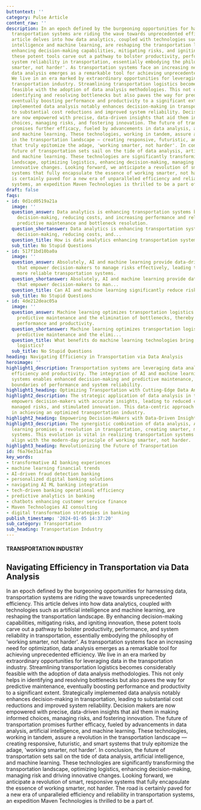 ```yaml
---
buttontext: ''
category: Pulse Article
content_raw: ''
description: In an epoch defined by the burgeoning opportunities for harnessing data,
  transportation systems are riding the wave towards unprecedented efficiency. This
  article delves into how data analytics, coupled with technologies such as artificial
  intelligence and machine learning, are reshaping the transportation landscape. By
  enhancing decision-making capabilities, mitigating risks, and igniting innovation,
  these potent tools carve out a pathway to bolster productivity, performance, and
  system reliability in transportation, essentially embodying the philosophy of 'working
  smarter, not harder'. As transportation systems face an increasing need for optimization,
  data analysis emerges as a remarkable tool for achieving unprecedented efficiency.
  We live in an era marked by extraordinary opportunities for leveraging data in the
  transportation industry. Streamlining transportation logistics becomes considerably
  feasible with the adoption of data analysis methodologies. This not only helps in
  identifying and resolving bottlenecks but also paves the way for predictive maintenance,
  eventually boosting performance and productivity to a significant extent. Strategically
  implemented data analysis notably enhances decision-making in transportation, leading
  to substantial cost reductions and improved system reliability. Decision makers
  are now empowered with precise, data-driven insights that aid them in making informed
  choices, managing risks, and fostering innovation. The future of transportation
  promises further efficacy, fueled by advancements in data analysis, artificial intelligence,
  and machine learning. These technologies, working in tandem, assure a revolution
  in the transportation landscape — creating responsive, futuristic, and smart systems
  that truly epitomize the adage, 'working smarter, not harder'. In conclusion, the
  future of transportation sets sail on the tide of data analysis, artificial intelligence,
  and machine learning. These technologies are significantly transforming the transportation
  landscape, optimizing logistics, enhancing decision-making, managing risk and driving
  innovative changes. Looking forward, we anticipate a revolution of smart, responsive
  systems that fully encapsulate the essence of working smarter, not harder. The road
  is certainly paved for a new era of unparalleled efficiency and reliability in transportation
  systems, an expedition Maven Technologies is thrilled to be a part of.
draft: false
faqs:
- id: 0d1cd0519a21a
  image: ''
  question_answer: Data analytics is enhancing transportation systems by improving
    decision-making, reducing costs, and increasing performance and reliability through
    predictive maintenance and bottleneck resolution.
  question_shortanswer: Data analytics is enhancing transportation systems by improving
    decision-making, reducing costs, and...
  question_title: How is data analytics enhancing transportation systems?
  sub_title: No Stupid Questions
- id: 517f1bd10ba0a
  image: ''
  question_answer: Absolutely, AI and machine learning provide data-driven insights
    that empower decision-makers to manage risks effectively, leading to safer and
    more reliable transportation systems.
  question_shortanswer: Absolutely, AI and machine learning provide data-driven insights
    that empower decision-makers to man...
  question_title: Can AI and machine learning significantly reduce risks in transportation?
  sub_title: No Stupid Questions
- id: 4de212deac05a
  image: ''
  question_answer: Machine learning optimizes transportation logistics by enabling
    predictive maintenance and the elimination of bottlenecks, thereby boosting both
    performance and productivity.
  question_shortanswer: Machine learning optimizes transportation logistics by enabling
    predictive maintenance and the elimi...
  question_title: What benefits do machine learning technologies bring to transportation
    logistics?
  sub_title: No Stupid Questions
heading: Navigating Efficiency in Transportation via Data Analysis
heroimage: ''
highlight1_description: Transportation systems are leveraging data analytics to increase
  efficiency and productivity. The integration of AI and machine learning into these
  systems enables enhanced decision-making and predictive maintenance, pushing the
  boundaries of performance and system reliability.
highlight1_heading: Optimizing Transportation with Cutting-Edge Data Analytics
highlight2_description: The strategic application of data analysis in transportation
  empowers decision-makers with accurate insights, leading to reduced costs, effectively
  managed risks, and stimulated innovation. This data-centric approach is critical
  in achieving an optimized transportation industry.
highlight2_heading: Empowering Decision-Makers with Data-Driven Insights
highlight3_description: The synergistic combination of data analysis, AI, and machine
  learning promises a revolution in transportation, creating smarter, more responsive
  systems. This evolution is vital in realizing transportation systems that truly
  align with the modern-day principle of working smarter, not harder.
highlight3_heading: Revolutionizing the Future of Transportation
id: f6a76e31a1faa
key_words:
- transformative AI banking experiences
- machine learning financial trends
- AI-driven fraud detection banking
- personalized digital banking solutions
- navigating AI ML banking integration
- tech-driven banking operational efficiency
- predictive analytics in banking
- chatbots enhancing customer service finance
- Maven Technologies AI consulting
- digital transformation strategies in banking
publish_timestamp: '2024-01-05 14:37:20'
sub_category: Transportation
sub_heading: Transportation Industry
---
```


#### TRANSPORTATION INDUSTRY
## Navigating Efficiency in Transportation via Data Analysis
In an epoch defined by the burgeoning opportunities for harnessing data, transportation systems are riding the wave towards unprecedented efficiency. This article delves into how data analytics, coupled with technologies such as artificial intelligence and machine learning, are reshaping the transportation landscape. By enhancing decision-making capabilities, mitigating risks, and igniting innovation, these potent tools carve out a pathway to bolster productivity, performance, and system reliability in transportation, essentially embodying the philosophy of 'working smarter, not harder'. As transportation systems face an increasing need for optimization, data analysis emerges as a remarkable tool for achieving unprecedented efficiency. We live in an era marked by extraordinary opportunities for leveraging data in the transportation industry. Streamlining transportation logistics becomes considerably feasible with the adoption of data analysis methodologies. This not only helps in identifying and resolving bottlenecks but also paves the way for predictive maintenance, eventually boosting performance and productivity to a significant extent. Strategically implemented data analysis notably enhances decision-making in transportation, leading to substantial cost reductions and improved system reliability. Decision makers are now empowered with precise, data-driven insights that aid them in making informed choices, managing risks, and fostering innovation. The future of transportation promises further efficacy, fueled by advancements in data analysis, artificial intelligence, and machine learning. These technologies, working in tandem, assure a revolution in the transportation landscape — creating responsive, futuristic, and smart systems that truly epitomize the adage, 'working smarter, not harder'. In conclusion, the future of transportation sets sail on the tide of data analysis, artificial intelligence, and machine learning. These technologies are significantly transforming the transportation landscape, optimizing logistics, enhancing decision-making, managing risk and driving innovative changes. Looking forward, we anticipate a revolution of smart, responsive systems that fully encapsulate the essence of working smarter, not harder. The road is certainly paved for a new era of unparalleled efficiency and reliability in transportation systems, an expedition Maven Technologies is thrilled to be a part of.